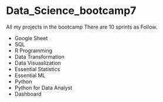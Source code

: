 # Data_Science_bootcamp7
All my projects in the bootcamp There are 10 sprints as Follow.

- Google Sheet
- SQL
- R Programming
- Data Transformation
- Data Visuaslization
- Essential Statistics
- Essential ML
- Python
- Python for Data Analyst 
- Dashboard
